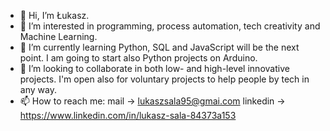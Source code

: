 - 👋 Hi, I’m Łukasz.
- 👀 I’m interested in programming, process automation, tech creativity and Machine Learning.
- 🌱 I’m currently learning Python, SQL and JavaScript will be the next point. I am going to start also Python projects on Arduino.
- 💞️ I’m looking to collaborate in both low- and high-level innovative projects. I'm open also for voluntary projects to help people by tech in any way.  
- 📫 How to reach me: mail -> lukaszsala95@gmai.com
                    linkedin -> https://www.linkedin.com/in/lukasz-sala-84373a153

<!---
cptlukass/cptlukass is a ✨ special ✨ repository because its `README.md` (this file) appears on your GitHub profile.
You can click the Preview link to take a look at your changes.
--->
